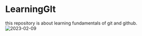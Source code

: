 # LearningGIt
this repository is about learning fundamentals of git and github.
![2023-02-09](https://user-images.githubusercontent.com/102217877/217792031-69715e70-9cd7-4b07-b0e0-d6fd08ba841b.png)
